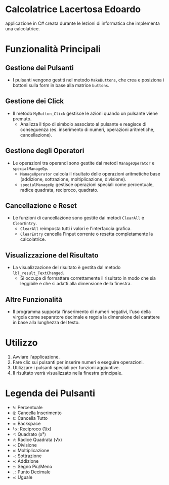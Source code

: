 # Calcolatrice Lacertosa Edoardo

applicazione in C# creata durante le lezioni di informatica che implementa una calcolatrice.

# Funzionalità Principali

## Gestione dei Pulsanti
- I pulsanti vengono gestiti nel metodo `MakeButtons`, che crea e posiziona i bottoni sulla form in base alla matrice `buttons`.

## Gestione dei Click
- Il metodo `MyButton_Click` gestisce le azioni quando un pulsante viene premuto. 
  - Analizza il tipo di simbolo associato al pulsante e reagisce di conseguenza (es. inserimento di numeri, operazioni aritmetiche, cancellazione).

## Gestione degli Operatori
- Le operazioni tra operandi sono gestite dai metodi `ManageOperator` e `specialManageOp`.
  - `ManageOperator` calcola il risultato delle operazioni aritmetiche base (addizione, sottrazione, moltiplicazione, divisione).
  - `specialManageOp` gestisce operazioni speciali come percentuale, radice quadrata, reciproco, quadrato.

## Cancellazione e Reset
- Le funzioni di cancellazione sono gestite dai metodi `ClearAll` e `ClearEntry`.
  - `ClearAll` reimposta tutti i valori e l'interfaccia grafica.
  - `ClearEntry` cancella l'input corrente o resetta completamente la calcolatrice.

## Visualizzazione del Risultato
- La visualizzazione del risultato è gestita dal metodo `lbl_result_TextChanged`.
  - Si occupa di formattare correttamente il risultato in modo che sia leggibile e che si adatti alla dimensione della finestra.

## Altre Funzionalità
- Il programma supporta l'inserimento di numeri negativi, l'uso della virgola come separatore decimale e regola la dimensione del carattere in base alla lunghezza del testo.

# Utilizzo
1. Avviare l'applicazione.
2. Fare clic sui pulsanti per inserire numeri e eseguire operazioni.
3. Utilizzare i pulsanti speciali per funzioni aggiuntive.
4. Il risultato verrà visualizzato nella finestra principale.

# Legenda dei Pulsanti
- `%`: Percentuale
- `Œ`: Cancella Inserimento
- `C`: Cancella Tutto
- `⌫`: Backspace
- `⅟x`: Reciproco (1/x)
- `²`: Quadrato (x²)
- `√`: Radice Quadrata (√x)
- `÷`: Divisione
- `×`: Moltiplicazione
- `-`: Sottrazione
- `+`: Addizione
- `±`: Segno Più/Meno
- `,`: Punto Decimale
- `=`: Uguale